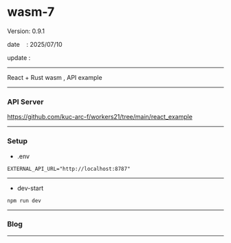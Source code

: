 # wasm-7

 Version: 0.9.1


 date    : 2025/07/10

 update :

***

React + Rust wasm , API example

***
### API Server

https://github.com/kuc-arc-f/workers21/tree/main/react_example

***
### Setup
* .env

```
EXTERNAL_API_URL="http://localhost:8787"
```

***
* dev-start

```
npm run dev
```

***
### Blog


***

